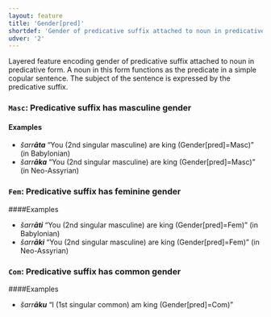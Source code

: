 ```yaml
---
layout: feature
title: 'Gender[pred]'
shortdef: 'Gender of predicative suffix attached to noun in predicative form'
udver: '2'
---
```


Layered feature encoding gender of predicative suffix attached to noun in predicative form. A noun in this form functions as the predicate in a simple copular sentence. The subject of the sentence is expressed by the predicative suffix. 

### <a name="Masc">`Masc`</a>: Predicative suffix has masculine gender

#### Examples
* _šarr<b>āta</b>_ “You (2nd singular masculine) are king (Gender[pred]=Masc)” (in Babylonian)
* _šarr<b>āka</b>_ “You (2nd singular masculine) are king (Gender[pred]=Masc)” (in Neo-Assyrian)

### <a name="Fem">`Fem`</a>: Predicative suffix has feminine gender

####Examples
* _šarr<b>āti</b>_ “You (2nd singular masculine) are king (Gender[pred]=Fem)” (in Babylonian)
* _šarr<b>āki</b>_ “You (2nd singular masculine) are king (Gender[pred]=Fem)” (in Neo-Assyrian)

### <a name="Com">`Com`</a>: Predicative suffix has common gender
####Examples
* _šarr<b>āku</b>_ “I (1st singular common) am king (Gender[pred]=Com)”




